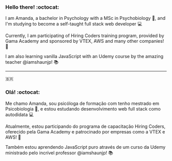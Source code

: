 ### Hello there! :octocat:

I am Amanda, a bachelor in Psychology with a MSc in Psychobiology :brain:, and I'm studying to become a self-taught full stack web developer :computer:

Currently, I am participating of Hiring Coders training program, provided by Gama Academy and sponsored by VTEX, AWS and many other companies! :office:

I am also learning vanilla JavaScript with an Udemy course by the amazing teacher @iamshaunjp! :books:

----
:brazil: 

### Olá! :octocat:

Me chamo Amanda, sou psicóloga de formação com tenho mestrado em Psicobiologia :brain:, e estou estudando desenvolvimento web full stack como autodidata :computer:

Atualmente, estou participando do programa de capacitação Hiring Coders, oferecido pela Gama Academy e patrocinado por empresas como a VTEX e AWS! :office:

Também estou aprendendo JavaScript puro através de um curso da Udemy ministrado pelo incrível professor @iamshaunjp! :books:

<!--
**amandie-ct/amandie-ct** is a ✨ _special_ ✨ repository because its `README.md` (this file) appears on your GitHub profile.

Here are some ideas to get you started:

I'm Amanda, a bachelor in Psychology with a MSc in Psychobiology :brain:, and I'm pursuing a 

- 🔭 I’m currently working on ...
- 🌱 I’m currently learning ...
- 👯 I’m looking to collaborate on ...
- 🤔 I’m looking for help with ...
- 💬 Ask me about ...
- 📫 How to reach me: ...
- 😄 Pronouns: ...
- ⚡ Fun fact: ...
-->
